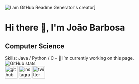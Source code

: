 ![I am GitHub Readme Generator's creator](https://static.wixstatic.com/media/2d0812_ebf28c23559641fa8668ef4998bbf99e~mv2.gif)] 
# Hi there 👋, I'm João Barbosa 
## Computer Science  
Skills: Java / Python / C  - 🔭 I’m currently working on this page.   
![GitHub stats](https://github-readme-stats.vercel.app/api?username=joaorespeitabarbosa&show_icons=true)    
[<img src='https://cdn.jsdelivr.net/npm/simple-icons@3.0.1/icons/github.svg' alt='github' height='40'>](https://github.com/joaorespeitabarbosa)  [<img src='https://cdn.jsdelivr.net/npm/simple-icons@3.0.1/icons/instagram.svg' alt='instagram' height='40'>](https://www.instagram.com/respeita_barbosa/)  [<img src='https://cdn.jsdelivr.net/npm/simple-icons@3.0.1/icons/twitter.svg' alt='twitter' height='40'>](https://twitter.com/Barbosa_Dji)  
